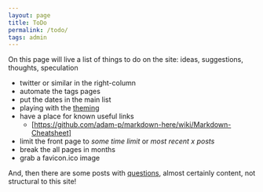 ```yaml
---
layout: page
title: ToDo
permalink: /todo/
tags: admin 
---
```


On this page will live a list of things to do on the site: ideas, suggestions, thoughts, speculation 


- twitter or similar in the right-column 
- automate the tags pages 
- put the dates in the main list 
- playing with the [theming](https://www.smashingmagazine.com/2014/08/build-blog-jekyll-github-pages/)
- have a place for known useful links
  - [https://github.com/adam-p/markdown-here/wiki/Markdown-Cheatsheet]
- limit the front page to *some time limit* or *most recent x posts*
- break the all pages in months
- grab a favicon.ico image 
  

And, then there are some posts with [questions](/tags/question), almost certainly content, not structural to this site! 

